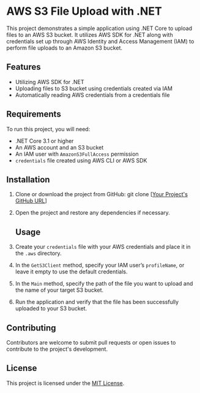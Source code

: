 # AWS S3 File Upload with .NET

This project demonstrates a simple application using .NET Core to upload files to an AWS S3 bucket. It utilizes AWS SDK for .NET along with credentials set up through AWS Identity and Access Management (IAM) to perform file uploads to an Amazon S3 bucket.

## Features

- Utilizing AWS SDK for .NET
- Uploading files to S3 bucket using credentials created via IAM
- Automatically reading AWS credentials from a credentials file

## Requirements

To run this project, you will need:

- .NET Core 3.1 or higher
- An AWS account and an S3 bucket
- An IAM user with `AmazonS3FullAccess` permission
- `credentials` file created using AWS CLI or AWS SDK
  
 ## Installation

1. Clone or download the project from GitHub:
   git clone [[Your Project's GitHub URL](https://github.com/alpercubukcuu/AwsS3CloudUploadFile)]
2. Open the project and restore any dependencies if necessary.
   ## Usage

1. Create your `credentials` file with your AWS credentials and place it in the `.aws` directory.
2. In the `GetS3Client` method, specify your IAM user’s `profileName`, or leave it empty to use the default credentials.
3. In the `Main` method, specify the path of the file you want to upload and the name of your target S3 bucket.
4. Run the application and verify that the file has been successfully uploaded to your S3 bucket.

## Contributing

Contributors are welcome to submit pull requests or open issues to contribute to the project's development.

## License

This project is licensed under the [MIT License](LICENSE).
